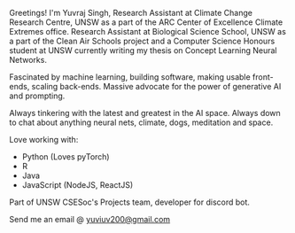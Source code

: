 Greetings! I'm Yuvraj Singh, Research Assistant at Climate Change Research Centre, UNSW as a part of the ARC Center of Excellence Climate Extremes office. Research Assistant at Biological Science School, UNSW as a part of the Clean Air Schools project and a Computer Science Honours student at UNSW currently writing my thesis on Concept Learning Neural Networks.

Fascinated by machine learning, building software, making usable front-ends, scaling back-ends. Massive advocate for the power of generative AI and prompting.

Always tinkering with the latest and greatest in the AI space. Always down to chat about anything neural nets, climate, dogs, meditation and space.

Love working with:
  - Python (Loves pyTorch)
  - R
  - Java
  - JavaScript (NodeJS, ReactJS)

Part of UNSW CSESoc's Projects team, developer for discord bot.


Send me an email @ yuviuv200@gmail.com

<!---
yuvrajsingh2/yuvrajsingh2 is a ✨ special ✨ repository because its `README.md` (this file) appears on your GitHub profile.
You can click the Preview link to take a look at your changes.
--->
